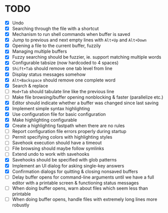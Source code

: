 # TODO

  - [x] Undo
  - [x] Searching through the file with a shortcut
  - [x] Mechanism to run shell commands when buffer is saved
  - [x] Jump to previous and next empty lines with `Alt+Up` and
    `Alt+Down`
  - [x] Opening a file to the current buffer, fuzzily
  - [x] Managing multiple buffers
  - [x] Fuzzy searching should be fuzzier, ie. support matching multiple
    words
  - [x] Configurable tabsize (now hardcoded to 4 spaces)
  - [x] `Shift+Tab` should remove one tab level from line
  - [x] Display status messages somehow
  - [x] `Alt+Backspace` should remove one complete word
  - [x] Search & replace
  - [ ] `Mod+Tab` should tabulate line like the previous line
  - [ ] Make file browsing/buffer opening nonblocking & faster
    (parallelize etc.)
  - [x] Editor should indicate whether a buffer was changed since last
    saving
  - [x] Implement simple syntax highlighting
  - [x] Use configuration file for basic configuration
  - [x] Make highlighting configurable
  - [x] Create a highlighting fastpath when there are no rules
  - [ ] Report configuration file errors properly during startup
  - [ ] Permit specifying colors with highlighting styles
  - [ ] Savehook execution should have a timeout
  - [ ] File browsing should maybe follow symlinks
  - [ ] Extend undo to work with savehooks
  - [x] Savehooks should be specified with glob patterns
  - [x] Implement an UI dialog for asking single-key answers
  - [x] Confirmation dialogs for quitting & closing nonsaved buffers
  - [ ] Delay buffer opens for command-line arguments until we have a
    full editor with a printable screen & functioning status messages
  - [ ] When doing buffer opens, warn about files which seem less than
    printable
  - [ ] When doing buffer opens, handle files with extremely long lines
    more robustly
